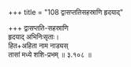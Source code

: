 +++
title = "108 द्वासप्ततिसहस्राणि हृदयाद्"

+++
द्वासप्तति-सहस्राणि  
हृदयाद् अभिनिःसृताः।  
हित+अहिता नाम नाड्यस्  
तासां मध्ये शशि-प्रभम्  ॥ ३.१०८ ॥